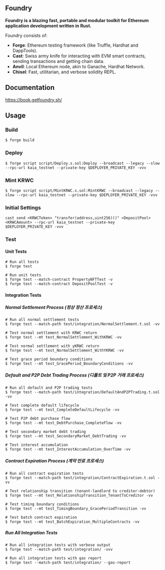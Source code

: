 ## Foundry

**Foundry is a blazing fast, portable and modular toolkit for Ethereum application development written in Rust.**

Foundry consists of:

-   **Forge**: Ethereum testing framework (like Truffle, Hardhat and DappTools).
-   **Cast**: Swiss army knife for interacting with EVM smart contracts, sending transactions and getting chain data.
-   **Anvil**: Local Ethereum node, akin to Ganache, Hardhat Network.
-   **Chisel**: Fast, utilitarian, and verbose solidity REPL.

## Documentation

https://book.getfoundry.sh/

## Usage

### Build

```shell
$ forge build
```

### Deploy

```shell
$ forge script script/Deploy.s.sol:Deploy --broadcast --legacy --slow --rpc-url kaia_testnet --private-key $DEPLOYER_PRIVATE_KEY -vvv
```

### Mint KRWC

```shell
$ forge script script/MintKRWC.s.sol:MintKRWC --broadcast --legacy --slow --rpc-url kaia_testnet --private-key $DEPLOYER_PRIVATE_KEY -vvv
```

### Initial Settings

```shell
cast send <KRWCToken> "transfer(address,uint256)()" <DepositPool> <KRWCAmount> --rpc-url kaia_testnet --private-key $DEPLOYER_PRIVATE_KEY -vvv
```

### Test

#### Unit Tests
```shell
# Run all tests
$ forge test

# Run unit tests
$ forge test --match-contract PropertyNFTTest -v
$ forge test --match-contract DepositPoolTest -v
```

#### Integration Tests

##### Normal Settlement Process (정상 정산 프로세스)
```shell
# Run all normal settlement tests
$ forge test --match-path test/integration/NormalSettlement.t.sol -vv

# Test normal settlement with KRWC return
$ forge test --mt test_NormalSettlement_WithKRWC -vv

# Test normal settlement with yKRWC return
$ forge test --mt test_NormalSettlement_WithYKRWC -vv

# Test grace period boundary conditions
$ forge test --mt test_GracePeriod_BoundaryConditions -vv
```

##### Default and P2P Debt Trading Process (디폴트 및 P2P 거래 프로세스)
```shell
# Run all default and P2P trading tests
$ forge test --match-path test/integration/DefaultAndP2PTrading.t.sol -vv

# Test complete default lifecycle
$ forge test --mt test_CompleteDefaultLifecycle -vv

# Test P2P debt purchase flow
$ forge test --mt test_DebtPurchase_CompleteFlow -vv

# Test secondary market debt trading
$ forge test --mt test_SecondaryMarket_DebtTrading -vv

# Test interest accumulation
$ forge test --mt test_InterestAccumulation_OverTime -vv
```

##### Contract Expiration Process (계약 만료 프로세스)
```shell
# Run all contract expiration tests
$ forge test --match-path test/integration/ContractExpiration.t.sol -vv

# Test relationship transition (tenant-landlord to creditor-debtor)
$ forge test --mt test_RelationshipTransition_TenantToCreditor -vv

# Test timing boundary conditions
$ forge test --mt test_TimingBoundary_GracePeriodTransition -vv

# Test batch contract expiration
$ forge test --mt test_BatchExpiration_MultipleContracts -vv
```

##### Run All Integration Tests
```shell
# Run all integration tests with verbose output
$ forge test --match-path test/integration/ -vvv

# Run all integration tests with gas report
$ forge test --match-path test/integration/ --gas-report
```
